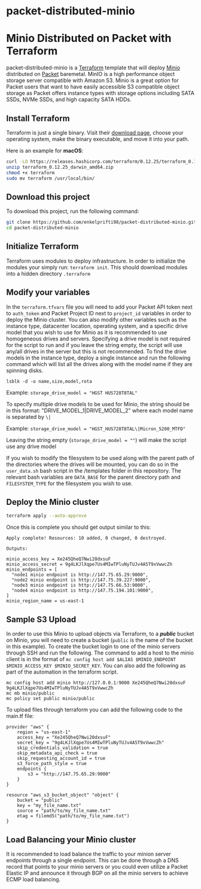 # packet-distributed-minio

# Minio Distributed on Packet with Terraform
packet-distributed-minio is a [Terraform](http://terraform.io) template that will deploy [Minio](http://min.io) distributed on [Packet](http://packet.com) baremetal. MinIO is a high performance object storage server compatible with Amazon S3. Minio is a great option for Packet users that want to have easily accessible S3 compatible object storage as Packet offers instance types with storage options including SATA SSDs, NVMe SSDs, and high capacity SATA HDDs.

## Install Terraform 
Terraform is just a single binary.  Visit their [download page](https://www.terraform.io/downloads.html), choose your operating system, make the binary executable, and move it into your path. 
 
Here is an example for **macOS**: 
```bash 
curl -LO https://releases.hashicorp.com/terraform/0.12.25/terraform_0.12.25_darwin_amd64.zip 
unzip terraform_0.12.25_darwin_amd64.zip
chmod +x terraform 
sudo mv terraform /usr/local/bin/ 
``` 
 
## Download this project
To download this project, run the following command:

```bash
git clone https://github.com/enkelprifti98/packet-distributed-minio.git
cd packet-distributed-minio
```

## Initialize Terraform 
Terraform uses modules to deploy infrastructure. In order to initialize the modules your simply run: `terraform init`. This should download modules into a hidden directory `.terraform` 
 
## Modify your variables 
In the `terraform.tfvars` file you will need to add your Packet API token next to `auth_token` and Packet Project ID next to `project_id` variables in order to deploy the Minio cluster. You can also modify other variables such as the instance type, datacenter location, operating system, and a specific drive model that you wish to use for Minio as it is recommended to use homogeneous drives and servers. Specifying a drive model is not required for the script to run and if you leave the string empty, the script will use any/all drives in the server but this is not recommended. To find the drive models in the instance type, deploy a single instance and run the following command which will list all the drives along with the model name if they are spinning disks.

```
lsblk -d -o name,size,model,rota
```

Example: `storage_drive_model = "HGST HUS728T8TAL"`

To specify multiple drive models to be used for Minio, the string should be in this format: "DRIVE_MODEL_1\|DRIVE_MODEL_2" where each model name is separated by `\|`

Example: `storage_drive_model = "HGST_HUS728T8TAL\|Micron_5200_MTFD"`

Leaving the string empty (`storage_drive_model = ""`) will make the script use any drive model


If you wish to modify the filesystem to be used along with the parent path of the directories where the drives will be mounted, you can do so in the `user_data.sh` bash script in the /templates folder in this repository. The relevant bash variables are `DATA_BASE` for the parent directory path and `FILESYSTEM_TYPE` for the filesystem you wish to use.

## Deploy the Minio cluster
```bash
terraform apply --auto-approve
```
Once this is complete you should get output similar to this:
```
Apply complete! Resources: 10 added, 0 changed, 0 destroyed.

Outputs:

minio_access_key = Xe245QheQ7Nwi20dxsuF
minio_access_secret = 9g4LKJlXqpe7Us4MIwTPluNyTUJv4A5T9xVwwcZh
minio_endpoints = [
  "node1 minio endpoint is http://147.75.65.29:9000",
  "node2 minio endpoint is http://147.75.39.227:9000",
  "node3 minio endpoint is http://147.75.66.53:9000",
  "node4 minio endpoint is http://147.75.194.101:9000",
]
minio_region_name = us-east-1
```

## Sample S3 Upload
In order to use this Minio to upload objects via Terraform, to a ***public*** bucket on Minio, you will need to create a bucket (`public` is the name of the bucket in this example). To create the bucket login to one of the minio servers through SSH and run the following. The command to add a host to the minio client is in the format of `mc config host add $ALIAS $MINIO_ENDPOINT $MINIO_ACCESS_KEY $MINIO_SECRET_KEY`. You can also add the following as part of the automation in the terraform script.

```
mc config host add minio http://127.0.0.1:9000 Xe245QheQ7Nwi20dxsuF 9g4LKJlXqpe7Us4MIwTPluNyTUJv4A5T9xVwwcZh
mc mb minio/public
mc policy set public minio/public
```

To upload files through terraform you can add the following code to the main.tf file:
```
provider "aws" {
    region = "us-east-1"
    access_key = "Xe245QheQ7Nwi20dxsuF"
    secret_key = "9g4LKJlXqpe7Us4MIwTPluNyTUJv4A5T9xVwwcZh"
    skip_credentials_validation = true
    skip_metadata_api_check = true
    skip_requesting_account_id = true
    s3_force_path_style = true
    endpoints {
        s3 = "http://147.75.65.29:9000"
    }   
}

resource "aws_s3_bucket_object" "object" {
    bucket = "public"
    key = "my_file_name.txt"
    source = "path/to/my_file_name.txt"
    etag = filemd5("path/to/my_file_name.txt")
}
```

## Load Balancing your Minio cluster

It is recommended to load balance the traffic to your minion server endpoints through a single endpoint. This can be done through a DNS record that points to your minio servers or you could even utilize a Packet Elastic IP and announce it through BGP on all the minio servers to achieve ECMP load balancing.
